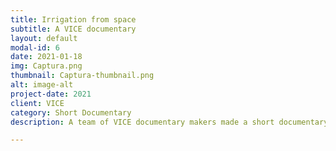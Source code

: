 ```yaml
---
title: Irrigation from space
subtitle: A VICE documentary
layout: default
modal-id: 6
date: 2021-01-18
img: Captura.png
thumbnail: Captura-thumbnail.png
alt: image-alt
project-date: 2021
client: VICE
category: Short Documentary
description: A team of VICE documentary makers made a short documentary about VanderSat where they created a story around a project we were leading in Mozambique. This project had the aim to optimize water productivity for an irrigated sugarcane plantation near the Capital Maputo. The sugarcane plantation uses ten times the amount of water all households in Maputo use in one year. We were trying to understand their production issues and finding ways to help assist the irrigation practices with remote sensing technologies.

---
```

